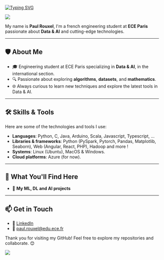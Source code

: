 [![Typing SVG](https://readme-typing-svg.demolab.com?font=M+PLUS+Code+Latin&weight=500&size=30&pause=1000&color=36F715&background=FF000000&vCenter=true&width=435&lines=Welcome+to+my+GitHub)](https://git.io/typing-svg)

![](img/helldivers-terminid.gif)

My name is **Paul Rouxel**, I'm a french engineering student at **ECE Paris** passionate about **Data & AI** and cutting-edge technologies.

---

## 🛡️ About Me  
- 🎓 Engineering student at ECE Paris specializing in **Data & AI**, in the international section.
- 🔍 Passionate about exploring **algorithms**, **datasets**, and **mathematics**.  
- 🌐 Always curious to learn new techniques and explore the latest tools in Data & AI.

---

## 🛠️ Skills & Tools  
Here are some of the technologies and tools I use:  
- **Languages**: Python, C, Java, Arduino, Scala, Javascript, Typescript, ...
- **Libraries & frameworks**: Python (PySpark, Pytorch, Pandas, Matplotlib, Seaborn), Web (Angular, React, PHP), Hadoop and more !
- **Systems**: Linux (Ubuntu), MacOS & Windows.
- **Cloud platforms**: Azure (for now).

---

## 🚀 What You'll Find Here  
- 📂 **My ML, DL and AI projects** 

---

## 📫 Get in Touch  
- 💼 [LinkedIn](https://www.linkedin.com/in/paul-rouxel-58b140201/)  
- 📧 paul.rouxel@edu.ece.fr

Thank you for visiting my GitHub! Feel free to explore my repositories and collaborate. 😊

![](img/WowZinzinWow.png)
